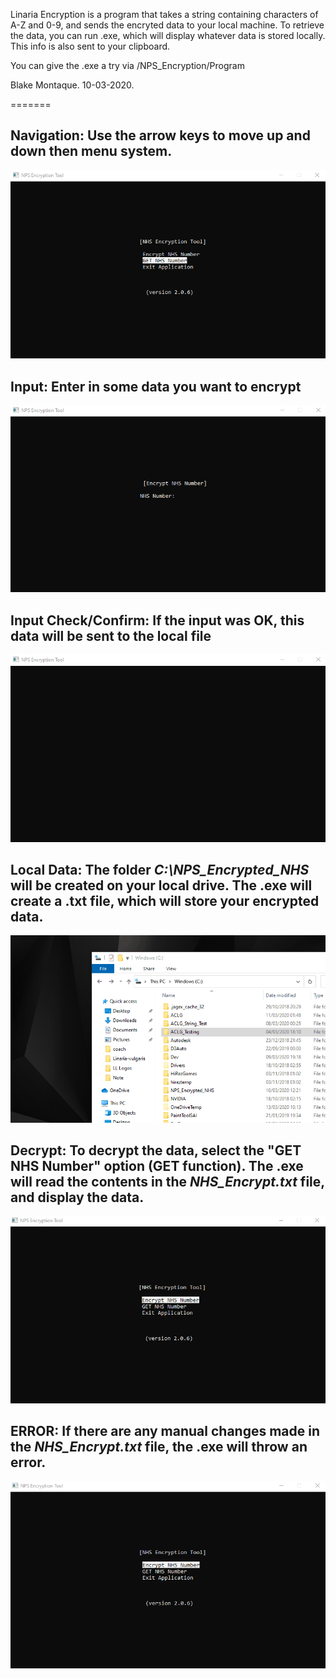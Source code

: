 Linaria Encryption is a program that takes a string containing characters of A-Z and 0-9, and sends the encryted data to your
local machine. To retrieve the data, you can run .exe, which will display whatever data is stored locally. This info is also sent to 
your clipboard.

You can give the .exe a try via /NPS_Encryption/Program

Blake Montaque. 10-03-2020.

=======
<h2>Navigation: Use the arrow keys to move up and down then menu system.</h2>


![](gifs/1.gif)

<h2>Input: Enter in some data you want to encrypt</h2>


![](gifs/2.gif)

<h2>Input Check/Confirm: If the input was OK, this data will be sent to the local file</h2>


![](gifs/3.gif)

<h2>Local Data: The folder <i>C:\NPS_Encrypted_NHS</i> will be created on your local drive. The .exe will create a .txt file, which will store your encrypted data.</h2>


![](gifs/4.gif)

<h2>Decrypt: To decrypt the data, select the "GET NHS Number" option (GET function). The .exe will read the contents in the <i>NHS_Encrypt.txt</i> file, and display the data.</h2>


![](gifs/5.gif)

<h2>ERROR: If there are any manual changes made in the <i>NHS_Encrypt.txt</i> file, the .exe will throw an error.</h2>

![](gifs/6.gif)
